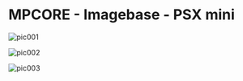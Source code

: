 # MPCORE - Imagebase - PSX mini


![pic001](https://raw.githubusercontent.com/mpcore-hub/mpcore-library/nxt-legacy/Imagebase/PSX/PSX_Mini_pic001.jpg "Console")

![pic002](https://raw.githubusercontent.com/mpcore-hub/mpcore-library/nxt-legacy/Imagebase/PSX/PSX_Mini_pic002.jpg "Console")

![pic003](https://raw.githubusercontent.com/mpcore-hub/mpcore-library/nxt-legacy/Imagebase/PSX/PSX_Mini_pic003.jpg "Console")
